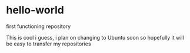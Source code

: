 # hello-world
first functioning repository

This is cool i guess, i plan on changing to Ubuntu soon so hopefully it will be easy to transfer my repositories

